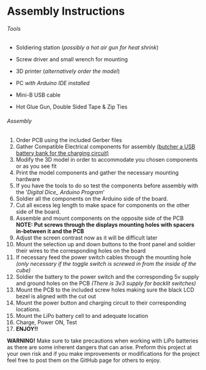 # Assembly Instructions

###### Tools

- Soldiering station (*possibly a hot air gun for heat shrink*)

- Screw driver and small wrench for mounting
- 3D printer (*alternatively order the model*)
- PC *with Arduino IDE installed*
- Mini-B USB cable
- Hot Glue Gun, Double Sided Tape & Zip Ties



###### Assembly

1. Order PCB using the included Gerber files 
2. Gather Compatible Electrical components for assembly 
   <u>(butcher a USB battery bank for the charging circuit)</u>
3. Modify the 3D model in order to accommodate you chosen components or as you see fit
4. Print the model components and gather the necessary mounting hardware  
5. If you have the tools to do so test the components before assembly with the 
   '*Digital Dice_ Arduino Program*'
6. Soldier all the components on the Arduino side of the board. 
7. Cut all excess leg length to make space for components on the other side of the board. 
8. Assemble and mount components on the opposite side of the PCB
   **NOTE: Put screws through the displays mounting holes with spacers in-between it and the PCB**
9. Adjust the screen contrast now as it will be difficult later
10. Mount the selection up and down buttons to the front panel and soldier their wires to the corresponding holes on the board
11. If necessary feed the power switch cables through the mounting hole 
    *(only necessary if the toggle switch is screwed in from the inside of the cube)*
12. Soldier the battery to the power switch and the corresponding 5v supply and ground holes on the PCB 
    *(There is 3v3 supply for backlit switches)*
13. Mount the PCB to the included screw holes making sure the black LCD bezel is aligned with the cut out 
14. Mount the power button and charging circuit to their corresponding locations.
15. Mount the LiPo battery cell to and adequate location
16. Charge, Power ON, Test
17.  **ENJOY!!** 



**WARNING!**	Make sure to take precautions when working with LiPo batteries as there are some inherent dangers that can arise. Preform this project at your own risk and if you make improvements or modifications for the project feel free to post them on the GitHub page for others to enjoy.